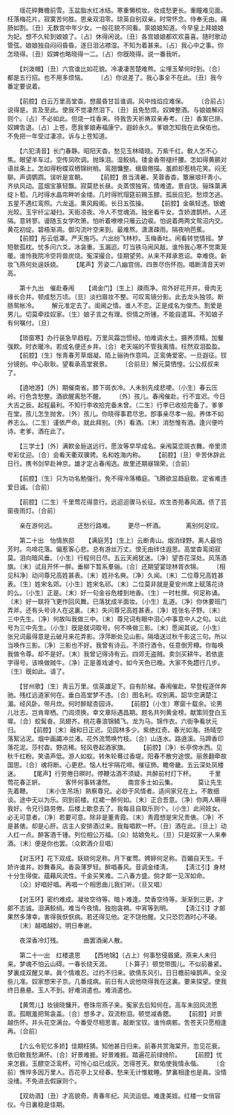 <!-- { "loadSidebar": true } -->
　　瑶花碎舞檐前雪。玉盆脂水红冰结。寒重懒梳妆。妆成愁更长。重瞳难见面。枉落梅花片。寂寞苦何胜。思亲双泪零。琼英自别双亲。时常怀念。侍奉无由。痛肠如割。〔丑〕无数宫中年少女。一般花貌不同看。禀娘娘知道。今早皇上拜娘娘为妃。想不久轮到娘娘了。〔占〕休得闲说。〔丑〕各宫娘娘都欢欢喜喜。随时歌动管弦。娘娘独自闷闷昏昏。逐日泪沾襟湿。不知为着甚来。〔占〕我心中之事。你怎晓得。〔丑〕奴婢也略晓得一二。〔占〕你旣晓得。说一番我听。 

　　【刘泼帽】〔丑〕六宫谁比如花貌。冷凄凄苦楚难熬。尘埋玉辇何时到。〔合〕都是五行招。也不用多烦恼。 
　　〔占〕你说差了。我心事全不在此。〔丑〕我今番定要说着。 

　　【前腔】白云万里高堂杳。想晨昏甘旨谁调。风中烛焰应难保。 
　　〔合前占〕说得是。言及至此。使我不觉凄然泪下。〔丑〕且免愁烦。奴婢整酒。与娘娘解闷则个。〔占〕不必如此。但烧一炷香来。待我吿天祈祷双亲寿考。〔丑〕香案已排。奴婢吿退。〔占〕上苍。愿我爹娘寿福康宁。遐龄永久。爹娘怎知我在此保佑也。不免把一年受过凄凉。诉与上苍知道。 

　　【六犯淸音】长门春静。昭阳天杳。愁见玉林晴晓。万紫千红。敎人怎不心焦。眼望羊车过。空传凤吹调。抛珠泪。湿鲛绡。镂金香带褪纤腰。怎如得黄鹂对语丝条上。怎如得粉蝶双栖锦树梢。鸾翘慵整。蛾眉倦描。羞颜却惹桃花笑。闷无聊。声调鹦鹉。误听是宣朝。 
　　【前腔】景当淸暑。芙蓉香杳。簟展琅玕靑小。齐纨风动。蓝烟宝篆轻飘。寂莫悲长昼。炎蒸恨独宵。情难遣。景自饶。骊珠蕖满绽卜萄。几时得水晶帘畔听金缕。几时得玳瑁筵前赐玉醪。孤辰应犯。愁烦怎逃。五星不遇红鸾照。六龙遥。熏风殿阁。长日五弦操。 
　　【前腔】金飙轻透。银蟾光皎。玉宇纤尘凝扫。天街凉夜。冷人不觉魂消。独坐看牛女。含娇渡鹊桥。人还隔。意转寥。谩随玉女学吹箫。怕听着嘹嘹只雁云边唳。怕说着两两文鸳沼内交。黄花初绽。碧梧渐凋。御沟流叶空来到。最难熬。潇潇疎雨。隔夜响芭蕉。 
　　【前腔】彤云低罩。严天施巧。六出纷飞林杪。玉梅香吐。闲看转觉情摇。梦短欹孤枕。忧多问六爻。冰衾重。玉漏迢。叮当铁马闹风敲。谁怜我心寒不觉熏笼暖。谁怜我院冷空将兽炭烧。寃深撮合。佳期望劳。从来不拜承恩诏。幸难侥。新妆飞燕何处逞妖娆。 
　　【尾声】芳姿二八幽宫俏。四景尽伤怀抱。唱断淸音天听高。 

　　第十九出　催赴春闱 
　　【谒金门】〔生上〕疎雨净。帘外好花开并。骨肉无缘长合并。顿成愁万顷。〔旦〕淡扫眉妆不整。可叹鸾镜分影。此去龙头独领。断肠鸳帐冷。 
　　解元准定去了。闺阃之情。谁人不恋。正是成名为俊杰。割爱是男儿。切莫牵挂奴家。〔生〕娘子言之有理。但情之所锺。不能自遣耳。不知娘子有何嘱付。〔旦〕 

　　【琐窗寒】办行装急早趋程。万里风霜岂惯经。怕难调水土。摄养须精。加餐强飮。时衣暖冷。若成名便还乡井。〔合〕老天端的不管我离情。枉然双泪盈盈。 
　　【前腔】〔生〕怅靑春芳草烟凝。陌上骊驹作意鸣。正鸾俦爱密。一旦遐征。钗分镜剖。中心耿耿。望看承高堂衰景。 
　　〔合前旦〕解元莫恓惶。公公叔叔来了。 

　　【遶地游】〔外〕期催南省。膝下斑衣冷。人未别先成悲哽。〔小生〕春云压岭。行色含愁整。酒欲醒离愁不醒。 
　　〔外〕孩儿。春闱催赴。行不宜迟。今日大吉之辰。起程最利。不知行李收拾完备未曾。〔二生〕行李已收拾完备了。爹爹在堂。孩儿怎生抛舍。〔外〕孩儿。你晓得事君尽忠。卽事亲尽孝一般。养体不如养志么。〔二生〕谨依严命。就此拜别。〔外〕看酒。〔末〕消愁惟有酒。逢兴便吟诗。老爹。酒在此了。 

　　【三学士】〔外〕满飮金巵送远行。愿汝等早早成名。亲闱莫恋斑衣舞。帝里须夸彩仗迎。〔合〕会看天衢双骥骋。名和姓海内称。 
　　【前腔】〔旦〕辛苦休辞此日行。携书剑早赴神京。雄才定占春闱选。故里还期昼锦荣。〔合前〕 

　　【前腔】〔生〕只为功名勉强行。免不得冷落椿庭。飞腾欲显趋庭敎。定省难违爱日诚。〔合前〕 

　　【前腔】〔二生〕千里莺花得意行。远迢迢骤马长征。欢生杏苑春风酒。债了芸窗夜雨灯。〔合前〕 

　　亲在游何远。　　　　还愁行路难。 
　　更尽一杯酒。　　　　离别何足叹。 

　　第二十出　怡情旅邸 
　　【满庭芳】〔生上〕云断靑山。烟消绿野。离人最怕芳时。鸟啼花落。偏惹客心悲。总有游丝万丈。恨无由绊住遐思。高堂杳鸾闺寂莫。泪向暗风垂。〔小生〕行程何日尽。五云天阙犹迷。〔净〕望杏花深处。风荡酒旗。〔末〕试且开怀一醉。垂柳下暂系羣骊。〔合〕还期望宴琼林胥衣锦。 
　　〔相见科净〕动问尊兄高姓甚表。〔末〕姓孙名奭。〔净〕久闻。〔末〕二位尊兄高姓甚表。〔生〕姓宋名郊。〔小生〕姓宋名祁。〔末〕二位莫非就是夏安州席上赋落花诗的么。〔小生〕正是。〔末〕好一句金谷危楼到地香。〔生〕一时杜撰。何足称诵。〔末〕好一联将飞更作回风舞。已落犹成半面妆。〔小生〕乱道。〔净〕你休要班门弄斧。还有头号诗人在这裏。〔末〕失问尊兄高姓甚表。〔净〕姓张名子野。〔末〕三中先生。〔净〕何故叫我做三中。〔末〕尊兄词有眼中泪心中事意中人之句。以此号为三中先生。〔小生〕旣是就词取号。何不唤做三影。〔末〕愿闻其说。〔小生〕张兄词最得意是云破月来花弄影。浮萍断处见山影。隔墙送过秋千影这三句。所以当唤作三影。〔净〕三影也不好。我曾有诗云。不须行酒令。任意倒芳樽。你每唤我做令尊。却不是好。〔末〕我曾记得诗有云。四郊无盗贼。卖剑买耕牛。若依底字得号。该唤做贼牛。〔净〕正是善戏谑兮。如今天色已晚。大家不免趱行几步。〔生〕旣如此。请了。 

　　【甘州歌】〔生〕靑云万里。信英雄足下。自有阶梯。春闱催赴。早登程逐伴奔驰。残红远道家何在。垂白高堂梦不违。〔合〕图名利。叹别离。韶华空满楚江湄。经风卧。带月炊。何时醉赋杏园诗。 
　　【前腔】〔小生〕寒窗十载余。论男儿壮志。岂肯卑栖。门闾须换。幸文章际遇昌期。题名共列黄金榜。献策同登白玉墀。〔合〕蛟髯奋。凤翅齐。桃花春浪锦鳞飞。龙为马。锦作衣。六街争看状元归。 
　　【前腔】〔末〕融和日正迟。见园林多少。紫绝红奇。春光如海。扬晴空落絮沾泥。烟中画蠲冲兰渚。花外流莺唤竹枝。〔合〕山连水。路遶溪。马蹄香印落花泥。莎村杳。野店稀。轻风卷起酒家旗。 
　　【前腔】〔净〕长亭傍水西。见秋千红粉。笑语声低。游人如蚁。转朱轮蓦过香堤。阳春不散穷途恨。丽景翻牵故国思。〔合〕魂将断。心更悲。恼人杜宇隔花啼。催征斾。瞻帝畿。五云深处凤楼迷。 
　　【尾声】行劳倦日暝时。停鞭沽酒不须疑。共醉前村灯下杯。 
　　千里莺花春正姸。　　　　客怀何事转凄然。 
　　南宫多士如云集。　　　　莫让先生先着鞭。 
　　〔末小生吊场〕熟察尊兄。必玅于风情者。适间家兄在上。不敢细谈。途中无以为乐。同到前楼。红裙一醉何如。〔末〕正合吾意。〔净〕你两人瞒得我好。令兄行路劳倦。后楼上歇息去了。我每且自取乐则个。〔小生〕此间妓女。必无可意者。〔净〕若要可意。除非是董靑霞。〔末〕靑霞想是宋兄贵俵。〔净〕不是甚俵。却是心肝。店主人安排酒过来。我每唱飮一杯。〔丑〕酒在此。〔旦上〕动人红一点。醉客酒千锺。列位相公万福。〔众〕姑娘免礼。〔旦〕只是奴家一人来奉酒。〔末〕便是你也罢。〔众飮酒介旦唱〕 

　　【对玉环】花下双成。妖娆何足称。月下崔莺。娉婷何足称。百媚自天生。千娇许谁并。妙舞春风。香袅薄罗轻。醉唱春风。音调金缕淸。 
　　【淸江引】身材十分生得俊。蕴藉风流性。千金买笑难。二八春方盛。倘才郞一见浑如命。 
　　〔众〕好唱好唱。再唱一个相思曲儿我们听。〔旦又唱〕 

　　【对玉环】密约难成。凝妆空待等。暗卜难逢。焚香空待等。渐渐到三更。才郞不志诚。泪满鲛绡。难当今夜情。独抱衾裯。中宵等到明。 
　　【淸江引】才郞果然多薄幸。害得我恹恹病。若还得见他。定不饶他醒。又只恐罚酒时心不硬。 
　　〔末〕越唱越妙。明日奉谢。 

　　夜深香冷灯残。　　　　曲罢酒阑人散。 

　　第二十一出　红楼遣思 
　　【西地锦】〔占上〕何事愁侵眉黛。燕来人未归来。梦魂不怕云山碍。一春长绕天涯。 
　　〔卜算子〕顿觉带围儿。不似前番紧。梦裏成双醒又单。眞个情难忍。过约不归来。欲倩东风引。日日檐前噪鹊声。全没些儿准。奴家想宋子京。几番成病。前日有人说他晓得我在这裏。要来探望。使我终日悬悬。玉人不到。好难消遣也。难消遣也。 

　　【黄莺儿】妆镜晓慵开。卷珠帘燕子来。寃家去后知何在。高车未回风流愿乖。孤眠羞把鸳衾盖。〔合〕想多才。双流粉泪。顿觉减香腮。 
　　【前腔】对景越伤怀。并头花空满台。今番受尽相思害。敲断宝钗。谁怜病骸。吿苍天只愿相逢再。〔合前〕 

　　【六么令犯忆多娇】佳期枉猜。知他甚日归来。前春共赏海棠开。忽见花衰。依旧敎我愁满怀。〔合〕好景难捱。好景难捱。踏遍花前绿绮阶。 
　　【前腔】忧来怎捱。玉醪空泛鸾杯。可怜心焰已成灰。怎得苍天。默佑使我情永偕。 
　　〔合前〕憔悴多因万里人。百花亭上又经春。愁来无计惟躭睡。梦裏相逢也是眞。没情没绪。不免进去假寐则个。 

　　【双劝酒】〔丑〕才高貌奇。靑春年纪。风流运低。难逢美妓。红楼一女俏容仪。今日裏稳是佳期。 
